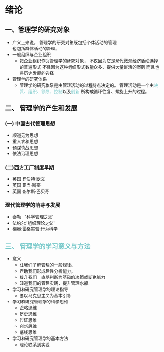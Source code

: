 # 绪论

## 一、管理学的研究对象

- 广义上来说，
  管理学的研究对象既包括个体活动的管理
  <br/>也包括群体活动的管理。
- 一般组织与企业组织
  - 把企业组织作为管理学的研究对象，
    不仅因为它是现代微观经济活动选择的普遍形式
    不经因为这种组织形式数量众多、提供大量鲜活的案例
    而且也是历史发展的选择
- 管理学的研究体系
  - 管理学的研究体系是由管理活动的过程特点决定的。
    管理活动是一个由<font color = '#7acacb'>决策、组织、领导、控制</font>以及<font color = '#7acacb'>创新</font>
    所构成循环往复、螺旋上升的过程。

## 二、 管理学的产生和发展

### (一) 中国古代管理思想

- 顺道无为思想
- 重人求和思想
- 预谋慎战思想
- 依法治理思想

### (二)西方工厂制度早期

- 英国 罗伯特·欧文
- 英国 亚当·斯密
- 英国 查尔斯·巴贝奇

### 现代管理学的萌芽与发展

- 泰勒：'科学管理之父'
- 法约尔:'组织理论之父'
- 梅奥:霍桑实验:行为科学

## <font color = '#7acacb'>三、 管理学的学习意义与方法</font>
- 意义：
    - 让我们了解管理的一般规律。
    -  帮助我们形成理性分析能力。
    -  提升我们一直觉判断为基础的决策或断绝能力
    -  知道我们的管理实践，提升管理水瓶
- 学习和研究管理学的理论指导
    - 要以马克思主义为基本引导
- 学习和研究管理学的科学思维
    - 战略思维
    - 历史思维
    - 辩证思维
    - 创新思维
    - 底线思维
- 学习和研究管理学的基本方法
    - 理论联系到实践